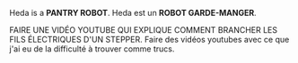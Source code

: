 Heda is a **PANTRY ROBOT**.
Heda est un **ROBOT GARDE-MANGER**.

FAIRE UNE VIDÉO YOUTUBE QUI EXPLIQUE COMMENT BRANCHER LES FILS ÉLECTRIQUES D'UN STEPPER.
Faire des vidéos youtubes avec ce que j'ai eu de la difficulté à trouver comme trucs.
